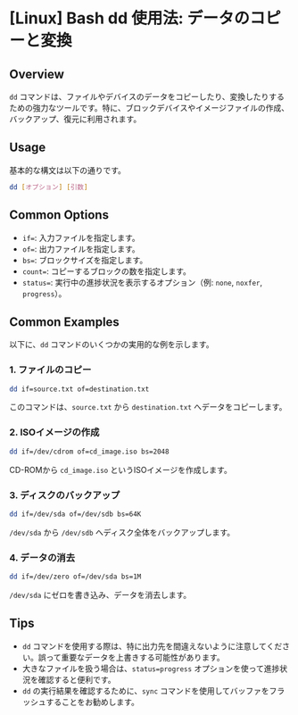 # [Linux] Bash dd 使用法: データのコピーと変換

## Overview
`dd` コマンドは、ファイルやデバイスのデータをコピーしたり、変換したりするための強力なツールです。特に、ブロックデバイスやイメージファイルの作成、バックアップ、復元に利用されます。

## Usage
基本的な構文は以下の通りです。

```bash
dd [オプション] [引数]
```

## Common Options
- `if=`: 入力ファイルを指定します。
- `of=`: 出力ファイルを指定します。
- `bs=`: ブロックサイズを指定します。
- `count=`: コピーするブロックの数を指定します。
- `status=`: 実行中の進捗状況を表示するオプション（例: `none`, `noxfer`, `progress`）。

## Common Examples
以下に、`dd` コマンドのいくつかの実用的な例を示します。

### 1. ファイルのコピー
```bash
dd if=source.txt of=destination.txt
```
このコマンドは、`source.txt` から `destination.txt` へデータをコピーします。

### 2. ISOイメージの作成
```bash
dd if=/dev/cdrom of=cd_image.iso bs=2048
```
CD-ROMから `cd_image.iso` というISOイメージを作成します。

### 3. ディスクのバックアップ
```bash
dd if=/dev/sda of=/dev/sdb bs=64K
```
`/dev/sda` から `/dev/sdb` へディスク全体をバックアップします。

### 4. データの消去
```bash
dd if=/dev/zero of=/dev/sda bs=1M
```
`/dev/sda` にゼロを書き込み、データを消去します。

## Tips
- `dd` コマンドを使用する際は、特に出力先を間違えないように注意してください。誤って重要なデータを上書きする可能性があります。
- 大きなファイルを扱う場合は、`status=progress` オプションを使って進捗状況を確認すると便利です。
- `dd` の実行結果を確認するために、`sync` コマンドを使用してバッファをフラッシュすることをお勧めします。